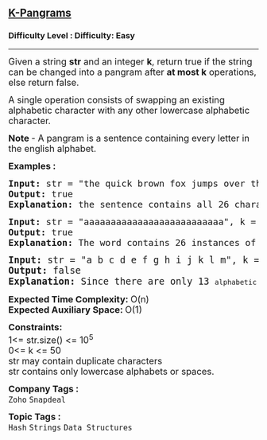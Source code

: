 <h2><a href="https://www.geeksforgeeks.org/problems/k-pangrams0909/1?page=2&category=Strings&difficulty=Easy&sortBy=submissions">K-Pangrams</a></h2><h3>Difficulty Level : Difficulty: Easy</h3><hr><div class="problems_problem_content__Xm_eO"><p><span style="font-size: 18px;">Given a string <strong>str</strong> and an integer <strong>k</strong>, return true if the string can be changed into a pangram after <strong>at most k</strong> operations, else return false.</span></p>
<p><span style="font-size: 18px;">A single operation consists of swapping an existing alphabetic character with any other lowercase alphabetic character.</span></p>
<p><span style="font-size: 18px;"><strong>Note </strong>-&nbsp;</span><span style="font-size: 18px;">A pangram is a sentence containing every letter in the english alphabet.</span></p>
<p><strong><span style="font-size: 18px;">Examples :</span></strong></p>
<pre><span style="font-size: 18px;"><strong>Input: </strong>str = "the quick brown fox jumps over the lazy dog", k = 0
<strong>Output: </strong>true
<strong>Explanation:</strong> the sentence contains all 26 characters and is already a pangram.</span></pre>
<pre><strong style="font-size: 18px;">Input:</strong><span style="font-size: 18px;"> str = "aaaaaaaaaaaaaaaaaaaaaaaaaa", k = 25&nbsp;<br></span><strong style="font-size: 18px;">Output:</strong><span style="font-size: 18px;"> true<br></span><strong style="font-size: 18px;">Explanation:&nbsp;</strong><span style="font-size: 18px;">The word contains 26 instances of 'a'. Since only 25 operations are allowed. We can keep 1 instance and change all others to make str a pangram.<br></span></pre>
<pre><span style="font-size: 14pt;"><strong>Input:</strong> str = "a b c d e f g h i j k l m", k = 20</span><br><span style="font-size: 14pt;"><strong style="font-size: 14pt;">Output:</strong><span style="font-size: 14pt;"> false<br></span><span style="font-size: 18.6667px;"><strong>Explanation: </strong>Since there are only 13 </span></span>alphabetic <span style="font-size: 18.6667px; font-family: -apple-system, BlinkMacSystemFont, 'Segoe UI', Roboto, Oxygen, Ubuntu, Cantarell, 'Open Sans', 'Helvetica Neue', sans-serif;">characters in this case, no amount of swapping can produce a panagram here.</span></pre>
<p><span style="font-size: 18px;"><strong>Expected Time Complexity:&nbsp;</strong>O(n)<br><strong>Expected Auxiliary Space:&nbsp;</strong>O(1)&nbsp;&nbsp;</span></p>
<p><span style="font-size: 18px;"><strong>Constraints:</strong><br>1&lt;= str.size() &lt;= 10<sup>5</sup><br>0&lt;= k &lt;= 50<br>str may contain duplicate characters<br>str contains only lowercase alphabets or spaces.</span></p></div><p><span style=font-size:18px><strong>Company Tags : </strong><br><code>Zoho</code>&nbsp;<code>Snapdeal</code>&nbsp;<br><p><span style=font-size:18px><strong>Topic Tags : </strong><br><code>Hash</code>&nbsp;<code>Strings</code>&nbsp;<code>Data Structures</code>&nbsp;